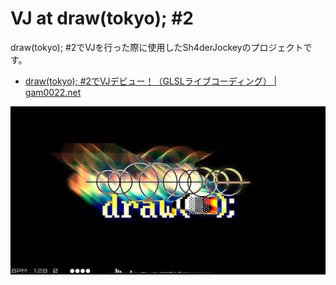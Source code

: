 # VJ at draw(tokyo); #2

draw(tokyo); #2でVJを行った際に使用したSh4derJockeyのプロジェクトです。

- [draw(tokyo); #2でVJデビュー！（GLSLライブコーディング） | gam0022.net](https://gam0022.net/blog/2025/04/16/draw2/)

![screen_shot](docs/frame-1999417582897903653.png)